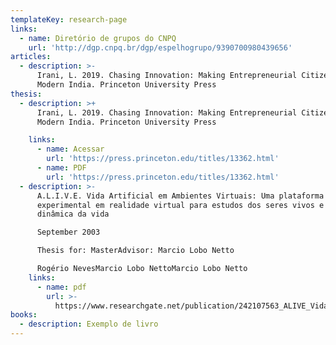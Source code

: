 ```yaml
---
templateKey: research-page
links:
  - name: Diretório de grupos do CNPQ
    url: 'http://dgp.cnpq.br/dgp/espelhogrupo/9390700980439656'
articles:
  - description: >-
      Irani, L. 2019. Chasing Innovation: Making Entrepreneurial Citizens in
      Modern India. Princeton University Press
thesis:
  - description: >+
      Irani, L. 2019. Chasing Innovation: Making Entrepreneurial Citizens in
      Modern India. Princeton University Press 

    links:
      - name: Acessar
        url: 'https://press.princeton.edu/titles/13362.html'
      - name: PDF
        url: 'https://press.princeton.edu/titles/13362.html'
  - description: >-
      A.L.I.V.E. Vida Artificial em Ambientes Virtuais: Uma plataforma
      experimental em realidade virtual para estudos dos seres vivos e da
      dinâmica da vida

      September 2003

      Thesis for: MasterAdvisor: Marcio Lobo Netto

      Rogério NevesMarcio Lobo NettoMarcio Lobo Netto
    links:
      - name: pdf
        url: >-
          https://www.researchgate.net/publication/242107563_ALIVE_Vida_Artificial_em_Ambientes_Virtuais_Uma_plataforma_experimental_em_realidade_virtual_para_estudos_dos_seres_vivos_e_da_dinamica_da_vida
books:
  - description: Exemplo de livro
---
```


